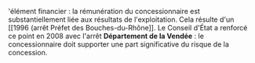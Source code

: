 'élément financier : la rémunération du concessionnaire est substantiellement liée aux résultats de l'exploitation. 
	Cela résulte d'un [[1996 (arrêt Préfet des Bouches-du-Rhône]]. Le Conseil d'État a renforcé ce point en 2008 avec l'arrêt **Département de la Vendée** : le concessionnaire doit supporter une part significative du risque de la concession.